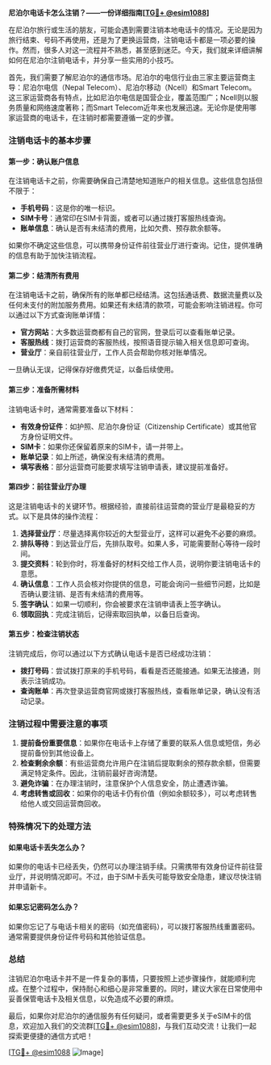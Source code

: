**尼泊尔电话卡怎么注销？——一份详细指南[[TG💪+ @esim1088](https://t.me/s/esim1088)]**

在尼泊尔旅行或生活的朋友，可能会遇到需要注销本地电话卡的情况。无论是因为旅行结束、号码不再使用，还是为了更换运营商，注销电话卡都是一项必要的操作。然而，很多人对这一流程并不熟悉，甚至感到迷茫。今天，我们就来详细讲解如何在尼泊尔注销电话卡，并分享一些实用的小技巧。

首先，我们需要了解尼泊尔的通信市场。尼泊尔的电信行业由三家主要运营商主导：尼泊尔电信（Nepal Telecom）、尼泊尔移动（Ncell）和Smart Telecom。这三家运营商各有特点，比如尼泊尔电信是国营企业，覆盖范围广；Ncell则以服务质量和网络速度著称；而Smart Telecom近年来也发展迅速。无论你是使用哪家运营商的电话卡，在注销时都需要遵循一定的步骤。

### 注销电话卡的基本步骤

#### 第一步：确认账户信息
在注销电话卡之前，你需要确保自己清楚地知道账户的相关信息。这些信息包括但不限于：
- **手机号码**：这是你的唯一标识。
- **SIM卡号**：通常印在SIM卡背面，或者可以通过拨打客服热线查询。
- **账单信息**：确认是否有未结清的费用，比如欠费、预存款余额等。

如果你不确定这些信息，可以携带身份证件前往营业厅进行查询。记住，提供准确的信息有助于加快注销流程。

#### 第二步：结清所有费用
在注销电话卡之前，确保所有的账单都已经结清。这包括通话费、数据流量费以及任何未支付的附加服务费用。如果还有未结清的款项，可能会影响注销进程。你可以通过以下方式查询账单详情：
- **官方网站**：大多数运营商都有自己的官网，登录后可以查看账单记录。
- **客服热线**：拨打运营商的客服热线，按照语音提示输入相关信息即可查询。
- **营业厅**：亲自前往营业厅，工作人员会帮助你核对账单情况。

一旦确认无误，记得保存好缴费凭证，以备后续使用。

#### 第三步：准备所需材料
注销电话卡时，通常需要准备以下材料：
- **有效身份证件**：如护照、尼泊尔身份证（Citizenship Certificate）或其他官方身份证明文件。
- **SIM卡**：如果你还保留着原来的SIM卡，请一并带上。
- **账单记录**：如上所述，确保没有未结清的费用。
- **填写表格**：部分运营商可能要求填写注销申请表，建议提前准备好。

#### 第四步：前往营业厅办理
这是注销电话卡的关键环节。根据经验，直接前往运营商的营业厅是最稳妥的方式。以下是具体的操作流程：

1. **选择营业厅**：尽量选择离你较近的大型营业厅，这样可以避免不必要的麻烦。
2. **排队等待**：到达营业厅后，先排队取号。如果人多，可能需要耐心等待一段时间。
3. **提交资料**：轮到你时，将准备好的材料交给工作人员，说明你要注销电话卡的意愿。
4. **确认信息**：工作人员会核对你提供的信息，可能会询问一些细节问题，比如是否确认要注销、是否有未结清的费用等。
5. **签字确认**：如果一切顺利，你会被要求在注销申请表上签字确认。
6. **领取回执**：完成注销后，记得索取回执单，以备日后查询。

#### 第五步：检查注销状态
注销完成后，你可以通过以下方式确认电话卡是否已经成功注销：
- **拨打号码**：尝试拨打原来的手机号码，看看是否还能接通。如果无法接通，则表示注销成功。
- **查询账单**：再次登录运营商官网或拨打客服热线，查看账单记录，确认没有活动记录。

### 注销过程中需要注意的事项

1. **提前备份重要信息**：如果你在电话卡上存储了重要的联系人信息或短信，务必提前备份到其他设备上。
2. **检查剩余余额**：有些运营商允许用户在注销后提取剩余的预存款余额，但需要满足特定条件。因此，注销前最好咨询清楚。
3. **避免诈骗**：在办理注销时，注意保护个人信息安全，防止遭遇诈骗。
4. **考虑转售或回收**：如果你的电话卡仍有价值（例如余额较多），可以考虑转售给他人或交回运营商回收。

### 特殊情况下的处理方法

#### 如果电话卡丢失怎么办？
如果你的电话卡已经丢失，仍然可以办理注销手续。只需携带有效身份证件前往营业厅，并说明情况即可。不过，由于SIM卡丢失可能导致安全隐患，建议尽快注销并申请新卡。

#### 如果忘记密码怎么办？
如果你忘记了与电话卡相关的密码（如充值密码），可以拨打客服热线重置密码。通常需要提供身份证件号码和其他验证信息。

### 总结

注销尼泊尔电话卡并不是一件复杂的事情，只要按照上述步骤操作，就能顺利完成。在整个过程中，保持耐心和细心是非常重要的。同时，建议大家在日常使用中妥善保管电话卡及相关信息，以免造成不必要的麻烦。

最后，如果你对尼泊尔的通信服务有任何疑问，或者需要更多关于eSIM卡的信息，欢迎加入我们的交流群[[TG💪+ @esim1088](https://t.me/s/esim1088)]，与我们互动交流！让我们一起探索更便捷的通信方式吧！

[[TG💪+ @esim1088](https://t.me/s/esim1088) ![Image](https://i.postimg.cc/4NQfJmqS/Snipaste-2025-05-13-00-14-12.png)]